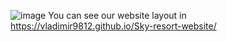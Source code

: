 ![image](https://user-images.githubusercontent.com/57669899/133923611-f9ffa4ff-b615-40ec-8270-f426a2744f8d.png)
You can see our website layout in https://vladimir9812.github.io/Sky-resort-website/
